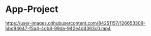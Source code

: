 # App-Project

https://user-images.githubusercontent.com/84251157/126653309-bbd94647-f5a4-4db8-99da-940e4d4363c0.mp4

